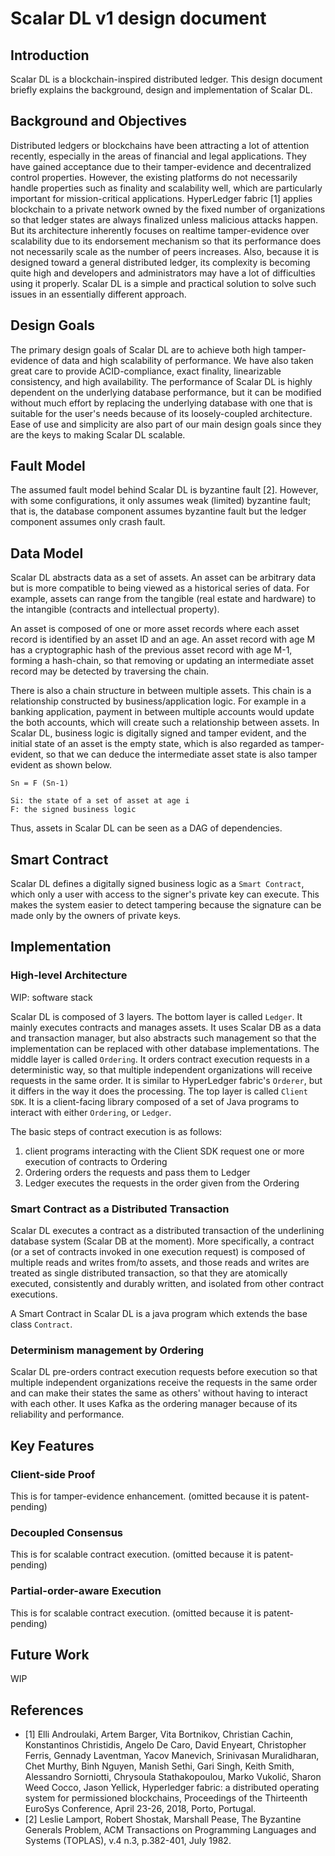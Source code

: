 # Scalar DL v1 design document

## Introduction

Scalar DL is a blockchain-inspired distributed ledger. This design document briefly explains the background, design and implementation of Scalar DL.

## Background and Objectives

Distributed ledgers or blockchains have been attracting a lot of attention recently, especially in the areas of financial and legal applications.
They have gained acceptance due to their tamper-evidence and decentralized control properties.
However, the existing platforms do not necessarily handle properties such as finality and scalability well, which are particularly important for mission-critical applications.
HyperLedger fabric [1] applies blockchain to a private network owned by the fixed number of organizations so that ledger states are always finalized unless malicious attacks happen. 
But its architecture inherently focuses on realtime tamper-evidence over scalability due to its endorsement mechanism so that its performance does not necessarily scale as the number of peers increases.
Also, because it is designed toward a general distributed ledger, its complexity is becoming quite high and developers and administrators may have a lot of difficulties using it properly.
Scalar DL is a simple and practical solution to solve such issues in an essentially different approach.

## Design Goals

The primary design goals of Scalar DL are to achieve both high tamper-evidence of data and high scalability of performance. We have also taken great care to provide ACID-compliance, exact finality, linearizable consistency, and high availability.
The performance of Scalar DL is highly dependent on the underlying database performance, but it can be modified without much effort by replacing the underlying database with one that is suitable for the user's needs because of its loosely-coupled architecture.
Ease of use and simplicity are also part of our main design goals since they are the keys to making Scalar DL scalable.

## Fault Model

The assumed fault model behind Scalar DL is byzantine fault [2].
However, with some configurations, it only assumes weak (limited) byzantine fault; that is, the database component assumes byzantine fault but the ledger component assumes only crash fault.

## Data Model

Scalar DL abstracts data as a set of assets. An asset can be arbitrary data but is more compatible to being viewed as a historical series of data.
For example, assets can range from the tangible (real estate and hardware) to the intangible (contracts and intellectual property).

An asset is composed of one or more asset records where each asset record is identified by an asset ID and an age.
An asset record with age M has a cryptographic hash of the previous asset record with age M-1, forming a hash-chain, so that removing or updating an intermediate asset record may be detected by traversing the chain.

There is also a chain structure in between multiple assets. 
This chain is a relationship constructed by business/application logic.
For example in a banking application, payment in between multiple accounts would update the both accounts, which will create such a relationship between assets. 
In Scalar DL, business logic is digitally signed and tamper evident, and the initial state of an asset is the empty state, which is also regarded as tamper-evident, so that we can deduce the intermediate asset state is also tamper evident as shown below.

```
Sn = F (Sn-1) 

Si: the state of a set of asset at age i
F: the signed business logic
```

Thus, assets in Scalar DL can be seen as a DAG of dependencies.

## Smart Contract

Scalar DL defines a digitally signed business logic as a `Smart Contract`, which only a user with access to the signer's private key can execute.
This makes the system easier to detect tampering because the signature can be made only by the owners of private keys.

## Implementation

### High-level Architecture

WIP: software stack

Scalar DL is composed of 3 layers. 
The bottom layer is called `Ledger`. It mainly executes contracts and manages assets. It uses Scalar DB as a data and transaction manager, but also abstracts such management so that the implementation can be replaced with other database implementations.
The middle layer is called `Ordering`. It orders contract execution requests in a deterministic way, so that multiple independent organizations will receive requests in the same order. It is similar to HyperLedger fabric's `Orderer`, but it differs in the way it does the processing.
The top layer is called `Client SDK`. It is a client-facing library composed of a set of Java programs to interact with either `Ordering`, or `Ledger`.

The basic steps of contract execution is as follows:
1. client programs interacting with the Client SDK request one or more execution of contracts to Ordering
2. Ordering orders the requests and pass them to Ledger
3. Ledger executes the requests in the order given from the Ordering

### Smart Contract as a Distributed Transaction

Scalar DL executes a contract as a distributed transaction of the underlining database system (Scalar DB at the moment).
More specifically, a contract (or a set of contracts invoked in one execution request) is composed of multiple reads and writes from/to assets, and those reads and writes are treated as single distributed transaction, so that they are atomically executed, consistently and durably written, and isolated from other contract executions.

A Smart Contract in Scalar DL is a java program which extends the base class `Contract`.

### Determinism management by Ordering

Scalar DL pre-orders contract execution requests before execution so that multiple independent organizations receive the requests in the same order and can make their states the same as others' without having to interact with each other.
It uses Kafka as the ordering manager because of its reliability and performance.

## Key Features

### Client-side Proof

This is for tamper-evidence enhancement.
(omitted because it is patent-pending)

### Decoupled Consensus

This is for scalable contract execution.
(omitted because it is patent-pending)

### Partial-order-aware Execution

This is for scalable contract execution.
(omitted because it is patent-pending)

## Future Work

WIP

## References

- [1] Elli Androulaki, Artem Barger, Vita Bortnikov, Christian Cachin, Konstantinos Christidis, Angelo De Caro, David Enyeart, Christopher Ferris, Gennady Laventman, Yacov Manevich, Srinivasan Muralidharan, Chet Murthy, Binh Nguyen, Manish Sethi, Gari Singh, Keith Smith, Alessandro Sorniotti, Chrysoula Stathakopoulou, Marko Vukolić, Sharon Weed Cocco, Jason Yellick, Hyperledger fabric: a distributed operating system for permissioned blockchains, Proceedings of the Thirteenth EuroSys Conference, April 23-26, 2018, Porto, Portugal.
- [2] Leslie Lamport, Robert Shostak, Marshall Pease, The Byzantine Generals Problem, ACM Transactions on Programming Languages and Systems (TOPLAS), v.4 n.3, p.382-401, July 1982.

